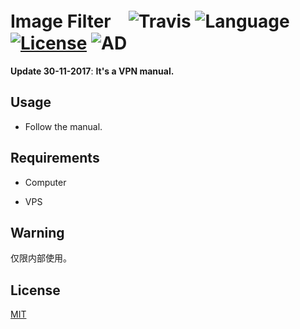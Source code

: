 # Image Filter　![Travis](https://img.shields.io/travis/rust-lang/rust.svg) ![Language](https://img.shields.io/badge/language-ipython-orange.svg) [![License](https://img.shields.io/badge/license-MIT-blue.svg)](./LICENSE.md) ![AD](https://img.shields.io/badge/内部使用的-VPN手册-pink.svg)

__Update 30-11-2017__:   __It's a VPN manual.__

## Usage

* Follow the manual.

## Requirements

   * Computer

   * VPS

## Warning

仅限内部使用。


## License

[MIT](https://github.com/parnec/Inner_files/blob/dev/LICENSE.md)

